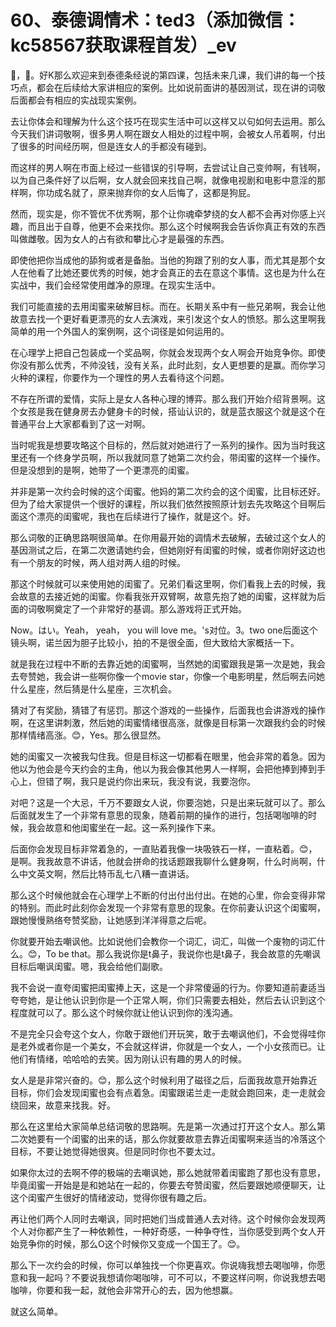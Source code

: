 # 60、泰德调情术：ted3（添加微信：kc58567获取课程首发）_ev

🎼，🎼。好K那么欢迎来到泰德条经说的第四课，包括未来几课，我们讲的每一个技巧点，都会在后续给大家讲相应的案例。比如说前面讲的基因测试，现在讲的词敬后面都会有相应的实战现实案例。

去让你体会和理解为什么这个技巧在现实生活中可以这样又以句如何去运用。那么今天我们讲词敬啊，很多男人啊在跟女人相处的过程中啊，会被女人吊着啊，付出了很多的时间经历啊，但是连女人的手都没有碰到。

而这样的男人啊在市面上经过一些错误的引导啊，去尝试让自己变帅啊，有钱啊，以为自己条件好了以后啊，女人就会回来找自己啊，就像电视剧和电影中意淫的那样啊，你功成名就了，原来抛弃你的女人后悔了，这都是狗屁。

然而，现实是，你不管优不优秀啊，那个让你魂牵梦绕的女人都不会再对你感上兴趣，而且出于自尊，他更不会来找你。那么这个时候啊我会告诉你真正有效的东西叫做雌敬。因为女人的占有欲和攀比心才是最强的东西。

即使他把你当成他的舔狗或者是备胎。当他的狗跟了别的女人事，而尤其是那个女人在他看了比她还要优秀的时候，她才会真正的去在意这个事情。这也是为什么在实战中，我们会经常使用雌净的原理。在现实生活中。

我们可能直接的去用闺蜜来破解目标。而在。长期关系中有一些兄弟啊，我会让他故意去找一个更好看更漂亮的女人去演戏，来引发这个女人的愤怒。那么这里啊我简单的用一个外国人的案例啊，这个词径是如何运用的。

在心理学上把自己包装成一个奖品啊，你就会发现两个女人啊会开始竞争你。即使你没有那么优秀，不帅没钱，没有关系，此时此刻，女人更想要的是赢。而你学习火种的课程，你要作为一个理性的男人去看待这个问题。

不存在所谓的爱情，实际上是女人各种心理的博弈。那么我们开始介绍背景啊。这个女孩是我在健身房去办健身卡的时候，搭讪认识的，就是蓝衣服这个就是这个在普通平台上大家都看到了这一对啊。

当时呢我是想要攻略这个目标的，然后就对她进行了一系列的操作。因为当时我这里还有一个终身学员啊，所以我就同意了她第二次约会，带闺蜜的这样一个操作。但是没想到的是啊，她带了一个更漂亮的闺蜜。

并非是第一次约会时候的这个闺蜜。他妈的第二次约会的这个闺蜜，比目标还好。但为了给大家提供一个很好的课程，所以我们依然按照原计划去先攻略这个目啊后面这个漂亮的闺蜜呢，我也在后续进行了操作，就是这个。好。

那么词敬的正确思路啊很简单。在你用最开始的调情术去破解，去破过这个女人的基因测试之后，在第二次邀请她约会，但她刚好有闺蜜的时候，或者你刚好这边也有一个朋友的时候，两人组对两人组的时候。

那这个时候就可以来使用她的闺蜜了。兄弟们看这里啊，你们看我上去的时候，我会故意的去接近她的闺蜜。你看我张开双臂啊，故意先抱了她的闺蜜，这样就为后面的词敬啊奠定了一个非常好的基调。那么游戏将正式开始。

Now。はい。Yeah， yeah， you will love me。's对位。3。two one后面这个镜头啊，诺兰因为胆子比较小，拍的不是很全面，但大致给大家概括一下。

就是我在过程中不断的去靠近她的闺蜜啊，当然她的闺蜜跟我是第一次是她，我会去夸赞她，我会讲一些啊你像一个movie star，你像一个电影明星，然后啊去问她什么星座，然后猜是什么星座，三次机会。

猜对了有奖励，猜错了有惩罚。那这个游戏的一些操作，后面我也会讲游戏的操作啊，在这里讲刺激，然后她的闺蜜情绪很高涨，就像是目标第一次跟我约会的时候那样情绪高涨。😊，Yes。那么很显然。

她的闺蜜又一次被我勾住我。但是目标这一切都看在眼里，他会非常的着急。因为他以为他会是今天约会的主角，他以为我会像其他男人一样啊，会把他捧到捧到手心上，但错了啊，我只是说约你出来玩，我没有说，我要泡你。

对吧？这是一个大忌，千万不要跟女人说，你要泡她，只是出来玩就可以了。那么后面就发生了一个非常有意思的现象，随着前期的操作的进行，包括喝咖啡的时候，我会故意和他闺蜜坐在一起。这一系列操作下来。

后面你会发现目标非常着急的，一直贴着我像一块吸铁石一样，一直粘着。😊，是啊。我我故意不讲话，他就会拼命的找话题跟我聊什么健身啊，什么时尚啊，什么中文英文啊，然后比特币乱七八糟一直讲话。

那么这个时候他就会在心理学上不断的付出付出付出。在她的心里，你会变得非常的特别。而此时此刻你会发现一个非常有意思的现象。在你前妻认识这个闺蜜啊，跟她慢慢熟络夸赞奖励，让她感到洋洋得意之后呢。

你就要开始去嘲讽他。比如说他们会教你一个词汇，词汇，叫做一个废物的词汇什么。😊，To be that。那么我说你是t鼻子，我说你也是t鼻子，我会故意的先嘲讽目标后嘲讽闺蜜。嗯，我会给他们副歌。

我不会说一直夸闺蜜把闺蜜捧上天，这是一个非常傻逼的行为。你要知道前妻适当夸夸她，是让他认识到你是一个正常人啊，你们只需要去相处，然后去认识到这个程度就可以了。那么这个时候你就让他认识到你的浅沟通。

不是完全只会夸这个女人，你敢于跟他们开玩笑，敢于去嘲讽他们，不会觉得哇你是老外或者你是一个美女，不会就这样讲，你就是一个女人，一个小女孩而已。让他们有情绪，哈哈哈的去笑。因为刚认识有趣的男人的时候。

女人是是非常兴奋的。😊，那么这个时候利用了磁径之后，后面我故意开始靠近目标，你们会发现闺蜜也会有点着急。闺蜜跟诺兰走一走就会跑回来，走一走就会绕回来，故意来找我。好。

那么在这里给大家简单总结词敬的思路啊。先是第一次通过打开这个女人。那么第二次她要有一个闺蜜的出来的话，那么你就要故意去靠近闺蜜啊来适当的冷落这个目标，不要让她觉得她很爽。但是同时你也不要太过。

如果你太过的去啊不停的极端的去嘲讽她，那么她就带着闺蜜跑了那也没有意思，毕竟闺蜜一开始是是和她站在一起的，你要去夸赞闺蜜，然后要跟她顺便聊天，让这个闺蜜产生很好的情绪波动，觉得你很有趣之后。

再让他们两个人同时去嘲讽，同时把她们当成普通人去对待。这个时候你会发现两个人对你都产生了一种依赖性，一种好奇感，一种争夺性，当你感受到两个女人开始竞争你的时候，那么O这个时候你又变成一个国王了。😊。

那么下一次约会的时候，你可以单独找一个你更喜欢。你说嗨我想去喝咖啡，你愿意和我一起吗？不要说我想请你喝咖啡，可不可以，不要这样问啊，你说我想去喝咖啡，你要和我一起，就他会非常开心的去，因为他想赢。

就这么简单。